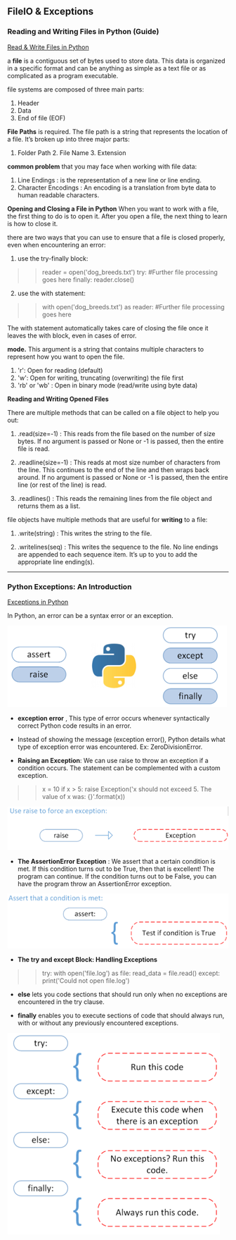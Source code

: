 ## FileIO & Exceptions

### Reading and Writing Files in Python (Guide)

[Read & Write Files in Python](https://realpython.com/read-write-files-python/)


a **__file__** is a contiguous set of bytes used to store data. This data is organized in a specific format and can be anything as simple as a text file or as complicated as a program executable. 

file systems are composed of three main parts:

1. Header
2. Data
3. End of file (EOF)

**File Paths** is required. The file path is a string that represents the location of a file. 
It’s broken up into three major parts: 
1. Folder Path  2. File Name  3. Extension

**common problem** that you may face when working with file data:

1. Line Endings : is the representation of a new line or line ending.
2. Character Encodings : An encoding is a translation from byte data to human readable characters. 


**Opening and Closing a File in Python**
When you want to work with a file, the first thing to do is to open it. After you open a file, the next thing to learn is how to close it.

there are two ways that you can use to ensure that a file is closed properly, even when encountering an error:

1. use the try-finally block:
>> reader = open('dog_breeds.txt')
try:
>>    #Further file processing goes here
>>finally:
    reader.close()

2. use the with statement:
>> with open('dog_breeds.txt') as reader:
>>    #Further file processing goes here

The with statement automatically takes care of closing the file once it leaves the with block, even in cases of error.

**mode.** This argument is a string that contains multiple characters to represent how you want to open the file.


1. 'r':	Open for reading (default)
2. 'w':	Open for writing, truncating (overwriting) the file first
3. 'rb' or 'wb'	: Open in binary mode (read/write using byte data)


**Reading and Writing Opened Files**

There are multiple methods that can be called on a file object to help you out:

1. .read(size=-1)	: This reads from the file based on the number of size bytes. If no argument is passed or None or -1 is passed, then the entire file is read.

2. .readline(size=-1)	: This reads at most size number of characters from the line. This continues to the end of the line and then wraps back around. If no argument is passed or None or -1 is passed, then the entire line (or rest of the line) is read.

3. .readlines()	: This reads the remaining lines from the file object and returns them as a list.


 file objects have multiple methods that are useful for **writing** to a file:

 1. .write(string)	: This writes the string to the file.

 2. .writelines(seq)	: This writes the sequence to the file. No line endings are appended to each sequence item. It’s up to you to add the appropriate line ending(s).

__________________

### Python Exceptions: An Introduction
[Exceptions in Python](https://realpython.com/python-exceptions/)

In Python, an error can be a syntax error or an exception.

![exception](../img/Exp0.PNG)

* **exception error** , This type of error occurs whenever syntactically correct Python code results in an error.

* Instead of showing the message (exception error(), Python details what type of exception error was encountered. Ex: ZeroDivisionError.

* **Raising an Exception**: We can use raise to throw an exception if a condition occurs. The statement can be complemented with a custom exception.
>> x = 10
if x > 5:
>>    raise Exception('x should not exceed 5. The value of x was: {}'.format(x))

![exceptionraise](../img/Exp-raise.PNG)

* **The AssertionError Exception** : We assert that a certain condition is met. If this condition turns out to be True, then that is excellent! The program can continue. If the condition turns out to be False, you can have the program throw an AssertionError exception.

![exceptionasser](../img/Exp-assert.PNG)

* **The try and except Block: Handling Exceptions**
>> try:
    with open('file.log') as file:
        read_data = file.read()
except:
    print('Could not open file.log')


* **else** lets you code sections that should run only when no exceptions are encountered in the try clause.

* **finally** enables you to execute sections of code that should always run, with or without any previously encountered exceptions.

![exceptiontry](../img/Exp-try.PNG)